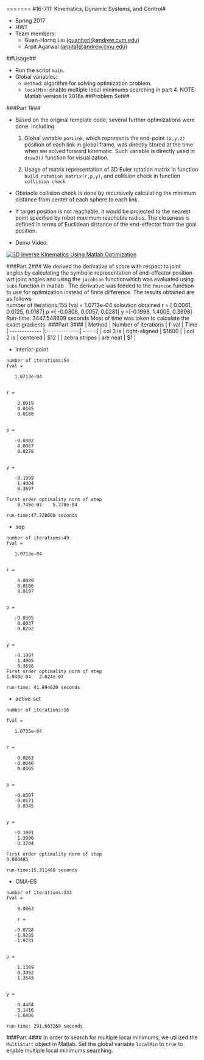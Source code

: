 =======
#16-711: Kinematics, Dynamic Systems, and Control#
- Spring 2017
- HW1
- Team members: 
   - Guan-Horng Liu (guanhorl@andrew.cum.edu)
   - Arpit Agarwal (arpita1@andrew.cmu.edu)

##Usage##
- Run the script ```main```.
- Global variables:
   - ```method```: algorithm for solving optimization problem. 
   - ```localMin```: enable multiple local minimums searching in part 4.
NOTE: Matlab version is  2016a
##Problem Set##


###Part 1###
- Based on the original template code, several further optimizations were done. Including
   1. Global variable ```posLink```, which represents the end-point ```(x,y,z)``` position of each link in global frame, was directly stored at the time when we solved forward kinematic. Such variable is directly used in ```draw3()``` function for visualization.

   2. Usage of matrix representation of 3D Euler rotation matrix in function ```build_rotation_matrix(r,p,y)```, and collision check in function ```collision check```

- Obstacle collision check is done by recursively calculating the minimum distance from center of each sphere to each link.

- If target position is not reachable, it would be projected to the nearest point specified by robot maximum reachable radius. The closeness is defined in terms of Euclidean distance of the end-effector from the goal position.

- Demo Video:

[![3D Inverse Kinematics Using Matlab Optimization
](http://img.youtube.com/vi/-VxtBApTVHA/0.jpg)](https://youtu.be/-VxtBApTVHA)

###Part 2###
We derived the derivative of score with respect to joint angles by calculating the symbolic representation of end-effector position wrt joint angles and using the ```jacobian``` functionwhich was evaluated using ```subs``` function in matlab . The derivative was feeded to the ```fmincon``` function to use for optimization instead of finite difference. The results obtained are as follows  
number of iterations:155
fval = 1.0713e-04
soloution obtained
r = [ 0.0061,  0.0125, 0.0187]
p =[ -0.0308, 0.0057, 0.0281]
y =[-0.1998, 1.4005, 0.3696]
Run-time: 3447.548609 seconds
Most of time was taken to calculate the exact gradients. 
###Part 3###
| Method        | Number of iterations          | f-val  | Time
| ------------- |:-------------:| -----:|
| col 3 is      | right-aligned | $1600 |
| col 2 is      | centered      |   $12 |
| zebra stripes | are neat      |    $1 |
- interior-point
```
number of iterations:54
fval =

   1.0713e-04


r =

    0.0019
    0.0165
    0.0180


p =

   -0.0302
    0.0067
    0.0278


y =

   -0.1999
    1.4004
    0.3697

First order optimality norm of step
    8.745e-07    5.770e-04

run-time:47.728608 seconds
```

- sqp
```
number of iterations:49
fval =

   1.0713e-04


r =

    0.0089
    0.0106
    0.0197


p =

   -0.0305
    0.0037
    0.0292


y =

   -0.1997
    1.4005
    0.3696
First order optimality norm of step
1.940e-04   2.624e-07

run-time: 41.894020 seconds
```

- active-set
```
number of iterations:16

fval =

   1.0735e-04


r =

    0.0263
   -0.0040
    0.0365


p =

   -0.0307
   -0.0171
    0.0345


y =

   -0.1991
    1.3996
    0.3704

First order optimality norm of step
0.000485

run-time:15.311468 seconds
```

- CMA-ES
```
number of iterations:333
fval =

    0.0063

    r =

   -0.0728
   -1.9295
   -1.9731


p =

    1.1389
    0.3992
    1.2643


y =

    0.4404
    3.1416
   -1.6406

run-time: 291.663268 seconds
```
###Part 4###
In order to search for multiple local minimums, we utilized the ```MultiStart``` object in Matlab. Set the global variable ```localMin``` to ```true``` to enable multiple local minimums searching.


